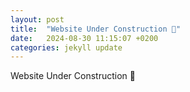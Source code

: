 ```yaml
---
layout: post
title:  "Website Under Construction 🚧"
date:   2024-08-30 11:15:07 +0200
categories: jekyll update
---
```

Website Under Construction 🚧